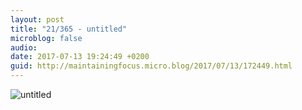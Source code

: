 ```yaml
---
layout: post
title: "21/365 - untitled"
microblog: false
audio: 
date: 2017-07-13 19:24:49 +0200
guid: http://maintainingfocus.micro.blog/2017/07/13/172449.html
---
```

<div class="kg-card-markdown"><p><img src="/wp-content/uploads/2018/04/21-365---untitled-1024x768.jpg" alt="untitled"></p>
</div>
